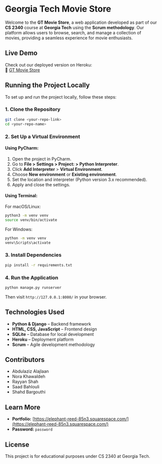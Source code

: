 # Georgia Tech Movie Store

Welcome to the **GT Movie Store**, a web application developed as part of our **CS 2340** course at **Georgia Tech** using the **Scrum methodology**. Our platform allows users to browse, search, and manage a collection of movies, providing a seamless experience for movie enthusiasts.

## Live Demo
Check out our deployed version on Heroku:  
🔗 [GT Movie Store](https://gtmovies-9e0a5145389c.herokuapp.com/)

## Running the Project Locally

To set up and run the project locally, follow these steps:

### 1. Clone the Repository
```sh
git clone <your-repo-link>
cd <your-repo-name>
```

### 2. Set Up a Virtual Environment
#### Using PyCharm:
1. Open the project in PyCharm.
2. Go to **File > Settings > Project: <project-name> > Python Interpreter**.
3. Click **Add Interpreter** > **Virtual Environment**.
4. Choose **New environment** or **Existing environment**.
5. Set the location and interpreter (Python version 3.x recommended).
6. Apply and close the settings.

#### Using Terminal:
For macOS/Linux:
```sh
python3 -m venv venv
source venv/bin/activate
```
For Windows:
```sh
python -m venv venv
venv\Scripts\activate
```

### 3. Install Dependencies
```sh
pip install -r requirements.txt
```

### 4. Run the Application
```sh
python manage.py runserver
```
Then visit `http://127.0.0.1:8000/` in your browser.

## Technologies Used
- **Python & Django** – Backend framework
- **HTML, CSS, JavaScript** – Frontend design
- **SQLite** – Database for local development
- **Heroku** – Deployment platform
- **Scrum** – Agile development methodology


## Contributors
- Abdulaziz Alajlaan
- Nora Khawaldeh
- Rayyan Shah
- Saad Bahlouli
- Shahd Bargouthi

## Learn More
- **Portfolio:** [https://elephant-reed-85n3.squarespace.com/](https://elephant-reed-85n3.squarespace.com/)
- **Password:** `password`

## License
This project is for educational purposes under CS 2340 at Georgia Tech.


